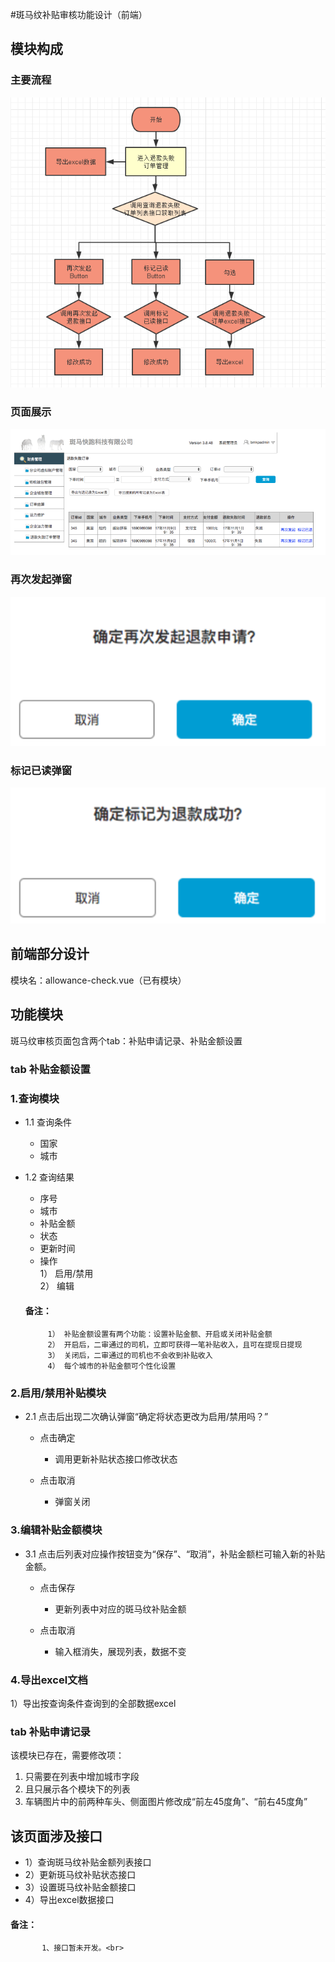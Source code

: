 #斑马纹补贴审核功能设计（前端）
## 模块构成
### 主要流程
![流程图](https://github.com/chownchen/pubImages/blob/master/%E9%80%80%E6%AC%BE%E5%A4%B1%E8%B4%A5%E8%AE%A2%E5%8D%95%E5%88%97%E8%A1%A8/liucheng.png)<br>
### 页面展示 
![界面总览](https://github.com/chownchen/pubImages/blob/master/%E9%80%80%E6%AC%BE%E5%A4%B1%E8%B4%A5%E8%AE%A2%E5%8D%95%E5%88%97%E8%A1%A8/tu1.png)<br>
### 再次发起弹窗
![再次发起](https://github.com/chownchen/pubImages/blob/master/%E9%80%80%E6%AC%BE%E5%A4%B1%E8%B4%A5%E8%AE%A2%E5%8D%95%E5%88%97%E8%A1%A8/tu2.png)<br>
### 标记已读弹窗
![标记已读](https://github.com/chownchen/pubImages/blob/master/%E9%80%80%E6%AC%BE%E5%A4%B1%E8%B4%A5%E8%AE%A2%E5%8D%95%E5%88%97%E8%A1%A8/tu3.png)<br>

## 前端部分设计
模块名：allowance-check.vue（已有模块）


## 功能模块 
   斑马纹审核页面包含两个tab：补贴申请记录、补贴金额设置
   
### tab 补贴金额设置

### 1.查询模块
- 1.1 查询条件
   + 国家
   + 城市

- 1.2 查询结果
    + 序号
    + 城市
    + 补贴金额
    + 状态
    + 更新时间
    + 操作<br>
     1） 启用/禁用<br>
     2） 编辑
     #### 备注：
           1） 补贴金额设置有两个功能：设置补贴金额、开启或关闭补贴金额
           2） 开启后，二审通过的司机，立即可获得一笔补贴收入，且可在提现日提现
           3） 关闭后，二审通过的司机也不会收到补贴收入  
           4） 每个城市的补贴金额可个性化设置
           
### 2.启用/禁用补贴模块
   
- 2.1 点击后出现二次确认弹窗“确定将状态更改为启用/禁用吗？”
    
    - 点击确定
       + 调用更新补贴状态接口修改状态
       
    - 点击取消
       + 弹窗关闭
 
### 3.编辑补贴金额模块
   
- 3.1 点击后列表对应操作按钮变为“保存”、“取消”，补贴金额栏可输入新的补贴金额。

    - 点击保存
       + 更新列表中对应的斑马纹补贴金额
       
    - 点击取消
       + 输入框消失，展现列表，数据不变
       
### 4.导出excel文档
1）导出按查询条件查询到的全部数据excel

### tab 补贴申请记录
    
该模块已存在，需要修改项：
   1. 只需要在列表中增加城市字段
   2. 且只展示各个模块下的列表
   3. 车辆图片中的前两种车头、侧面图片修改成“前左45度角”、“前右45度角”
    
## 该页面涉及接口
   - 1）查询斑马纹补贴金额列表接口
   - 2）更新斑马纹补贴状态接口
   - 3）设置斑马纹补贴金额接口
   - 4）导出excel数据接口
   #### 备注：
           1、接口暂未开发。<br>